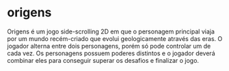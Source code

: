 # origens

Origens é um jogo side-scrolling 2D em que o personagem principal viaja por um mundo recém-criado que evolui geologicamente através das eras. O jogador alterna entre dois personagens, porém só pode controlar um de cada vez. Os personagens possuem poderes distintos e o jogador deverá combinar eles para conseguir superar os desafios e finalizar o jogo.
